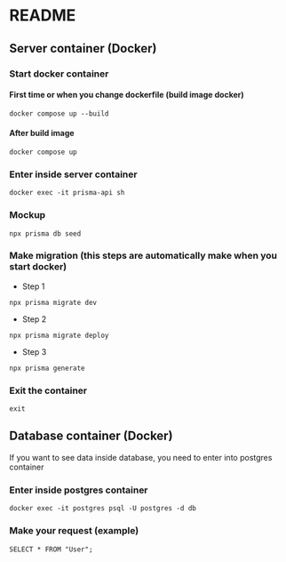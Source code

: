 # README

## Server container (Docker)


### Start docker container

#### First time or when you change dockerfile (build image docker)

```
docker compose up --build
```

#### After build image

```
docker compose up
```

### Enter inside server container

```
docker exec -it prisma-api sh
```

### Mockup 

```
npx prisma db seed
```

### Make migration (**this steps are automatically make when you start docker**)

* Step 1
```
npx prisma migrate dev
```

* Step 2
```
npx prisma migrate deploy
```

* Step 3
```
npx prisma generate
```

### Exit the container

```
exit
```

## Database container (**Docker**)

If you want to see data inside database, you need to enter into postgres container

### Enter inside postgres container

```
docker exec -it postgres psql -U postgres -d db
```

### Make your request (**example**)

```
SELECT * FROM "User";
```

